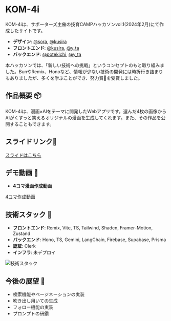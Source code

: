# KOM-4i

KOM-4iは、サポーターズ主催の技育CAMPハッカソンvol.1(2024年2月)にて作成したサイトです。<br />

- **デザイン**: [@sora](https://github.com/NautilusCode), [@kusira](https://github.com/kusira)
- **フロントエンド**: [@kusira](https://github.com/kusira), [@y_ta](https://github.com/balckowl)
- **バックエンド**: [@potekichi](https://github.com/potek1ch1), [@y_ta](https://github.com/balckowl)

本ハッカソンでは、「新しい技術への挑戦」というコンセプトのもと取り組みました。BunやRemix、Honoなど、情報が少ない技術の開発には時折行き詰まりもありましたが、多くを学ぶことができ、努力賞🥉を受賞しました。

## 作品概要 📦
KOM-4iは、漫画×AIをテーマに開発したWebアプリです。選んだ4枚の画像からAIがくすっと笑えるオリジナルの漫画を生成してくれます。また、その作品を公開することもできます。

## スライドリンク🔗

[スライドはこちら](https://www.canva.com/design/DAF-VCUDKZA/JJ_JhjC7htHkG0lcHWKaGQ/edit?utm_content=DAF-VCUDKZA&utm_campaign=designshare&utm_medium=link2&utm_source=sharebutton)

## デモ動画 🎥

- **4コマ漫画作成動画**

[4コマ作成動画](https://github.com/balckowl/KOMA-AI/assets/129815120/c0ac9b9e-a481-4baf-84fb-4f92a6107a3f)

## 技術スタック 🚀

- **フロントエンド**: Remix, Vite, TS, Tailwind, Shadcn, Framer-Motion, Zustand
- **バックエンド**: Hono, TS, Gemini, LangChain, Firebase, Supabase, Prisma
- **認証**: Clerk
- **インフラ**: 未デプロイ
  
![技術スタック](https://github.com/balckowl/KOMA-AI/assets/129815120/1ca41e02-6374-4e94-9823-54d5982a547f)

## 今後の展望 🔭

- 検索機能やページネーションの実装
- 吹き出し用いての生成
- フォロー機能の実装
- プロンプトの研鑽




